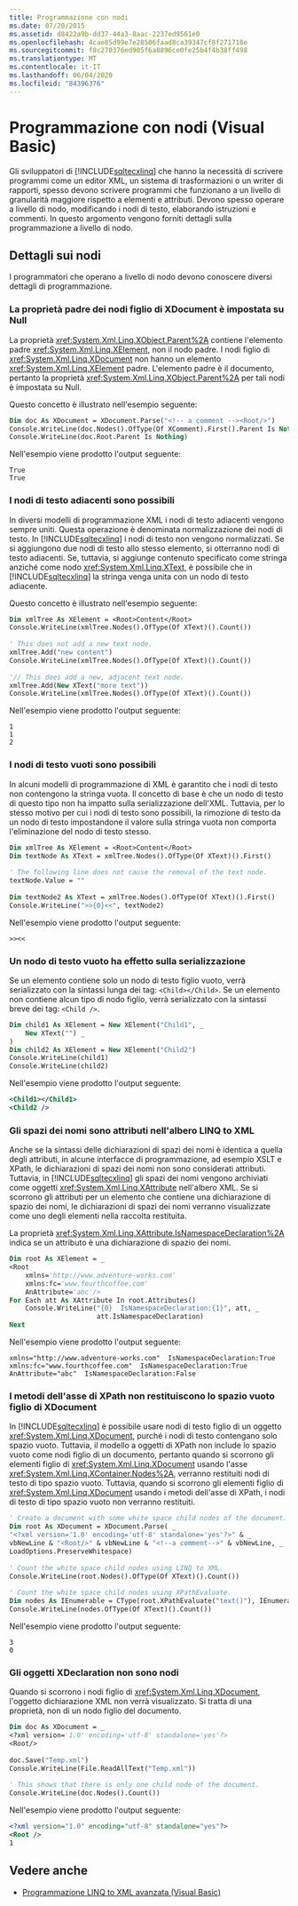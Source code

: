 ```yaml
---
title: Programmazione con nodi
ms.date: 07/20/2015
ms.assetid: d8422a9b-dd37-44a3-8aac-2237ed9561e0
ms.openlocfilehash: 4cae85d99e7e28506faad8ca39347cf8f271718e
ms.sourcegitcommit: f8c270376ed905f6a8896ce0fe25b4f4b38ff498
ms.translationtype: MT
ms.contentlocale: it-IT
ms.lasthandoff: 06/04/2020
ms.locfileid: "84396376"
---
```

# <a name="programming-with-nodes-visual-basic"></a>Programmazione con nodi (Visual Basic)
Gli sviluppatori di [!INCLUDE[sqltecxlinq](~/includes/sqltecxlinq-md.md)] che hanno la necessità di scrivere programmi come un editor XML, un sistema di trasformazioni o un writer di rapporti, spesso devono scrivere programmi che funzionano a un livello di granularità maggiore rispetto a elementi e attributi. Devono spesso operare a livello di nodo, modificando i nodi di testo, elaborando istruzioni e commenti. In questo argomento vengono forniti dettagli sulla programmazione a livello di nodo.  
  
## <a name="node-details"></a>Dettagli sui nodi  
 I programmatori che operano a livello di nodo devono conoscere diversi dettagli di programmazione.  
  
### <a name="parent-property-of-children-nodes-of-xdocument-is-set-to-null"></a>La proprietà padre dei nodi figlio di XDocument è impostata su Null  
 La proprietà <xref:System.Xml.Linq.XObject.Parent%2A> contiene l'elemento padre <xref:System.Xml.Linq.XElement>, non il nodo padre. I nodi figlio di <xref:System.Xml.Linq.XDocument> non hanno un elemento <xref:System.Xml.Linq.XElement> padre. L'elemento padre è il documento, pertanto la proprietà <xref:System.Xml.Linq.XObject.Parent%2A> per tali nodi è impostata su Null.  
  
 Questo concetto è illustrato nell'esempio seguente:  
  
```vb  
Dim doc As XDocument = XDocument.Parse("<!-- a comment --><Root/>")  
Console.WriteLine(doc.Nodes().OfType(Of XComment).First().Parent Is Nothing)  
Console.WriteLine(doc.Root.Parent Is Nothing)  
```  
  
 Nell'esempio viene prodotto l'output seguente:  
  
```console  
True  
True  
```  
  
### <a name="adjacent-text-nodes-are-possible"></a>I nodi di testo adiacenti sono possibili  
 In diversi modelli di programmazione XML i nodi di testo adiacenti vengono sempre uniti. Questa operazione è denominata normalizzazione dei nodi di testo. In [!INCLUDE[sqltecxlinq](~/includes/sqltecxlinq-md.md)] i nodi di testo non vengono normalizzati. Se si aggiungono due nodi di testo allo stesso elemento, si otterranno nodi di testo adiacenti. Se, tuttavia, si aggiunge contenuto specificato come stringa anziché come nodo <xref:System.Xml.Linq.XText>, è possibile che in [!INCLUDE[sqltecxlinq](~/includes/sqltecxlinq-md.md)] la stringa venga unita con un nodo di testo adiacente.  
  
 Questo concetto è illustrato nell'esempio seguente:  
  
```vb  
Dim xmlTree As XElement = <Root>Content</Root>  
Console.WriteLine(xmlTree.Nodes().OfType(Of XText)().Count())  
  
' This does not add a new text node.  
xmlTree.Add("new content")  
Console.WriteLine(xmlTree.Nodes().OfType(Of XText)().Count())  
  
'// This does add a new, adjacent text node.  
xmlTree.Add(New XText("more text"))  
Console.WriteLine(xmlTree.Nodes().OfType(Of XText)().Count())  
```  
  
 Nell'esempio viene prodotto l'output seguente:  
  
```console  
1  
1  
2  
```  
  
### <a name="empty-text-nodes-are-possible"></a>I nodi di testo vuoti sono possibili  
 In alcuni modelli di programmazione di XML è garantito che i nodi di testo non contengono la stringa vuota. Il concetto di base è che un nodo di testo di questo tipo non ha impatto sulla serializzazione dell'XML. Tuttavia, per lo stesso motivo per cui i nodi di testo sono possibili, la rimozione di testo da un nodo di testo impostandone il valore sulla stringa vuota non comporta l'eliminazione del nodo di testo stesso.  
  
```vb  
Dim xmlTree As XElement = <Root>Content</Root>  
Dim textNode As XText = xmlTree.Nodes().OfType(Of XText)().First()  
  
' The following line does not cause the removal of the text node.  
textNode.Value = ""  
  
Dim textNode2 As XText = xmlTree.Nodes().OfType(Of XText)().First()  
Console.WriteLine(">>{0}<<", textNode2)  
```  
  
 Nell'esempio viene prodotto l'output seguente:  
  
```console  
>><<  
```  
  
### <a name="an-empty-text-node-impacts-serialization"></a>Un nodo di testo vuoto ha effetto sulla serializzazione  
 Se un elemento contiene solo un nodo di testo figlio vuoto, verrà serializzato con la sintassi lunga dei tag: `<Child></Child>`. Se un elemento non contiene alcun tipo di nodo figlio, verrà serializzato con la sintassi breve dei tag: `<Child />`.  
  
```vb  
Dim child1 As XElement = New XElement("Child1", _  
    New XText("") _  
)  
Dim child2 As XElement = New XElement("Child2")  
Console.WriteLine(child1)  
Console.WriteLine(child2)  
```  
  
 Nell'esempio viene prodotto l'output seguente:  
  
```xml  
<Child1></Child1>  
<Child2 />  
```  
  
### <a name="namespaces-are-attributes-in-the-linq-to-xml-tree"></a>Gli spazi dei nomi sono attributi nell'albero LINQ to XML  
 Anche se la sintassi delle dichiarazioni di spazi dei nomi è identica a quella degli attributi, in alcune interfacce di programmazione, ad esempio XSLT e XPath, le dichiarazioni di spazi dei nomi non sono considerati attributi. Tuttavia, in [!INCLUDE[sqltecxlinq](~/includes/sqltecxlinq-md.md)] gli spazi dei nomi vengono archiviati come oggetti <xref:System.Xml.Linq.XAttribute> nell'albero XML. Se si scorrono gli attributi per un elemento che contiene una dichiarazione di spazio dei nomi, le dichiarazioni di spazi dei nomi verranno visualizzate come uno degli elementi nella raccolta restituita.  
  
 La proprietà <xref:System.Xml.Linq.XAttribute.IsNamespaceDeclaration%2A> indica se un attributo è una dichiarazione di spazio dei nomi.  
  
```vb  
Dim root As XElement = _
<Root  
    xmlns='http://www.adventure-works.com'  
    xmlns:fc='www.fourthcoffee.com'  
    AnAttribute='abc'/>  
For Each att As XAttribute In root.Attributes()  
    Console.WriteLine("{0}  IsNamespaceDeclaration:{1}", att, _  
                      att.IsNamespaceDeclaration)  
Next  
```  
  
 Nell'esempio viene prodotto l'output seguente:  
  
```console  
xmlns="http://www.adventure-works.com"  IsNamespaceDeclaration:True  
xmlns:fc="www.fourthcoffee.com"  IsNamespaceDeclaration:True  
AnAttribute="abc"  IsNamespaceDeclaration:False  
```  
  
### <a name="xpath-axis-methods-do-not-return-child-white-space-of-xdocument"></a>I metodi dell'asse di XPath non restituiscono lo spazio vuoto figlio di XDocument  
 In [!INCLUDE[sqltecxlinq](~/includes/sqltecxlinq-md.md)] è possibile usare nodi di testo figlio di un oggetto <xref:System.Xml.Linq.XDocument>, purché i nodi di testo contengano solo spazio vuoto. Tuttavia, il modello a oggetti di XPath non include lo spazio vuoto come nodi figlio di un documento, pertanto quando si scorrono gli elementi figlio di <xref:System.Xml.Linq.XDocument> usando l'asse <xref:System.Xml.Linq.XContainer.Nodes%2A>, verranno restituiti nodi di testo di tipo spazio vuoto. Tuttavia, quando si scorrono gli elementi figlio di <xref:System.Xml.Linq.XDocument> usando i metodi dell'asse di XPath, i nodi di testo di tipo spazio vuoto non verranno restituiti.  
  
```vb  
' Create a document with some white space child nodes of the document.  
Dim root As XDocument = XDocument.Parse( _  
"<?xml version='1.0' encoding='utf-8' standalone='yes'?>" & _  
vbNewLine & "<Root/>" & vbNewLine & "<!--a comment-->" & vbNewLine, _  
LoadOptions.PreserveWhitespace)  
  
' Count the white space child nodes using LINQ to XML.  
Console.WriteLine(root.Nodes().OfType(Of XText)().Count())  
  
' Count the white space child nodes using XPathEvaluate.  
Dim nodes As IEnumerable = CType(root.XPathEvaluate("text()"), IEnumerable)  
Console.WriteLine(nodes.OfType(Of XText)().Count())  
```  
  
 Nell'esempio viene prodotto l'output seguente:  
  
```console  
3  
0  
```  
  
### <a name="xdeclaration-objects-are-not-nodes"></a>Gli oggetti XDeclaration non sono nodi  
 Quando si scorrono i nodi figlio di <xref:System.Xml.Linq.XDocument>, l'oggetto dichiarazione XML non verrà visualizzato. Si tratta di una proprietà, non di un nodo figlio del documento.  
  
```vb  
Dim doc As XDocument = _  
<?xml version='1.0' encoding='utf-8' standalone='yes'?>  
<Root/>  
  
doc.Save("Temp.xml")  
Console.WriteLine(File.ReadAllText("Temp.xml"))  
  
' This shows that there is only one child node of the document.  
Console.WriteLine(doc.Nodes().Count())  
```  
  
 Nell'esempio viene prodotto l'output seguente:  
  
```xml  
<?xml version="1.0" encoding="utf-8" standalone="yes"?>  
<Root />
1
```  
  
## <a name="see-also"></a>Vedere anche

- [Programmazione LINQ to XML avanzata (Visual Basic)](advanced-linq-to-xml-programming.md)
